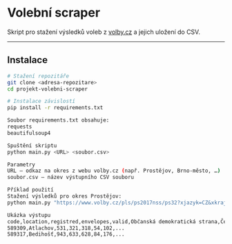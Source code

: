 
# Volební scraper

Skript pro stažení výsledků voleb z [volby.cz](https://www.volby.cz) a jejich uložení do CSV.

---

## Instalace

```bash
# Stažení repozitáře
git clone <adresa-repozitare>
cd projekt-volebni-scraper

# Instalace závislostí
pip install -r requirements.txt

Soubor requirements.txt obsahuje:
requests
beautifulsoup4

Spuštění skriptu
python main.py <URL> <soubor.csv>

Parametry
URL – odkaz na okres z webu volby.cz (např. Prostějov, Brno-město, …)
soubor.csv – název výstupního CSV souboru

Příklad použití
Stažení výsledků pro okres Prostějov:
python main.py "https://www.volby.cz/pls/ps2017nss/ps32?xjazyk=CZ&xkraj=12&xnumnuts=7106" vysledky_prostejov.csv

Ukázka výstupu
code,location,registred,envelopes,valid,Občanská demokratická strana,Česká str.sociálně demokrat.,...
589309,Atlachov,531,321,318,54,102,...
589317,Bedihošť,943,633,628,84,176,...
